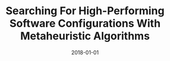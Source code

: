 ---
title: "Searching For High-Performing Software Configurations With Metaheuristic Algorithms"
date: 2018-01-01
venue: "Proceedings of the 40th International Conference on Software Engineering: Companion Proceeedings, ICSE 2018, Gothenburg, Sweden, May 27 - June 03, 2018"
paperurl: https://doi.org/10.1145/3183440.3195006
authors: "Chong Tang, Kevin J Sullivan and Baishakhi Ray"
awards: ""
---